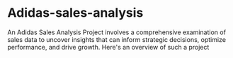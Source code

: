 # Adidas-sales-analysis
An Adidas Sales Analysis Project involves a comprehensive examination of sales data to uncover insights that can inform strategic decisions, optimize performance, and drive growth. Here's an overview of such a project
